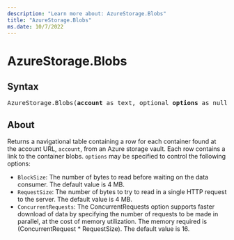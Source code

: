 ```yaml
---
description: "Learn more about: AzureStorage.Blobs"
title: "AzureStorage.Blobs"
ms.date: 10/7/2022
---
```

# AzureStorage.Blobs

## Syntax

<pre>
AzureStorage.Blobs(<b>account</b> as text, optional <b>options</b> as nullable record) as table
</pre>

## About

Returns a navigational table containing a row for each container found at the account URL, `account`, from an Azure storage vault. Each row contains a link to the container blobs. `options` may be specified to control the following options:

* `BlockSize`: The number of bytes to read before waiting on the data consumer. The default value is 4 MB.
* `RequestSize`: The number of bytes to try to read in a single HTTP request to the server. The default value is 4 MB.
* `ConcurrentRequests`: The ConcurrentRequests option supports faster download of data by specifying the number of requests to be made in parallel, at the cost of memory utilization. The memory required is (ConcurrentRequest * RequestSize). The default value is 16.
